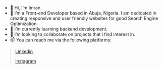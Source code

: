 - 👋 Hi, I’m Imran
- 👀 I’m a Front-end Developer based in Abuja, Nigeria. I am dedicated in creating responsive and user friendly websites for good Search Engine Optimization.
- 🌱 I’m currently learning backend development.
- 💞️ I’m looking to collaborate on projects that i find interest in.
- 📫 You can reach me via the following platforms:

> [Linkedin](https://www.linkedin.com/in/imran-usman-shaba-4372291a9?lipi=urn%3Ali%3Apage%3Ad_flagship3_profile_view_base_contact_details%3BnH98boaBQxSPVzBepithLg%3D%3D)
>
> [Instagram](https://www.instagram.com/shaba_imran/)
